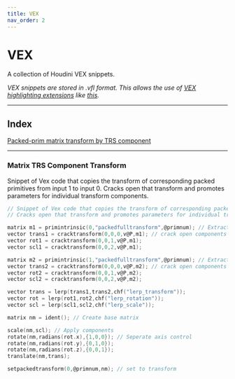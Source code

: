```yaml
---
title: VEX
nav_order: 2
---
```


# VEX
A collection of Houdini VEX snippets.

*VEX snippets are stored in .vfl format. This allows the use of [VEX highlighting extensions](https://marketplace.visualstudio.com/items?itemName=melmass.vex) like [this](https://marketplace.visualstudio.com/items?itemName=melmass.vex).* <br>

---

## Index <br>

[Packed-prim matrix transform by TRS component](#-matrix-trs-component-transform)

---
### Matrix TRS Component Transform
<p>Snippet of Vex code that copies the transform of corresponding packed primitives from input 1 to input 0.
Cracks open that transform and promotes parameters for individual transform components.</p>

```c
// Snippet of Vex code that copies the transform of corresponding packed primitives from input 1 to input 0.
// Cracks open that transform and promotes parameters for individual transform components.

matrix m1 = primintrinsic(0,"packedfulltransform",@primnum); // Extract matrix
vector trans1 = cracktransform(0,0,0,v@P,m1); // crack open components
vector rot1 = cracktransform(0,0,1,v@P,m1); 
vector scl1 = cracktransform(0,0,2,v@P,m1);

matrix m2 = primintrinsic(1,"packedfulltransform",@primnum); // Extract matrix
vector trans2 = cracktransform(0,0,0,v@P,m2); // crack open components
vector rot2 = cracktransform(0,0,1,v@P,m2); 
vector scl2 = cracktransform(0,0,2,v@P,m2);

vector trans = lerp(trans1,trans2,chf("lerp_transform"));
vector rot = lerp(rot1,rot2,chf("lerp_rotation"));
vector scl = lerp(scl1,scl2,chf("lerp_scale"));

matrix nm = ident(); // Create base matrix

scale(nm,scl); // Apply components
rotate(nm,radians(rot.x),{1,0,0}); // Seperate axis control
rotate(nm,radians(rot.y),{0,1,0});
rotate(nm,radians(rot.z),{0,0,1});
translate(nm,trans);

setpackedtransform(0,@primnum,nm); // set to transform
```